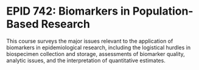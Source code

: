 # EPID 742: Biomarkers in Population-Based Research

This course surveys the major issues relevant to the application of biomarkers in epidemiological research, including the logistical hurdles in biospecimen collection and storage, assessments of biomarker quality, analytic issues, and the interpretation of quantitative estimates.